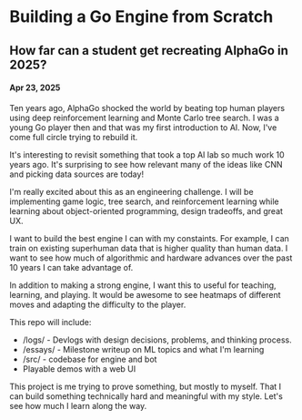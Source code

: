 # Building a Go Engine from Scratch
## How far can a student get recreating AlphaGo in 2025?
#### Apr 23, 2025

Ten years ago, AlphaGo shocked the world by beating top human players using deep reinforcement learning and Monte Carlo tree search. I was a young Go player then and that was my first introduction to AI. Now, I've come full circle trying to rebuild it.

It's interesting to revisit something that took a top AI lab so much work 10 years ago. It's surprising to see how relevant many of the ideas like CNN and picking data sources are today!

I'm really excited about this as an engineering challenge. I will be implementing game logic, tree search, and reinforcement learning while learning about object-oriented programming, design tradeoffs, and great UX.

I want to build the best engine I can with my constaints. For example, I can train on existing superhuman data that is higher quality than human data. I want to see how much of algorithmic and hardware advances over the past 10 years I can take advantage of.

In addition to making a strong engine, I want this to useful for teaching, learning, and playing. It would be awesome to see heatmaps of different moves and adapting the difficulty to the player.

This repo will include:
- /logs/ - Devlogs with design decisions, problems, and thinking process.
- /essays/ - Milestone writeup on ML topics and what I'm learning
- /src/ - codebase for engine and bot
- Playable demos with a web UI

This project is me trying to prove something, but mostly to myself. That I can build something technically hard and meaningful with my style. Let's see how much I learn along the way.

